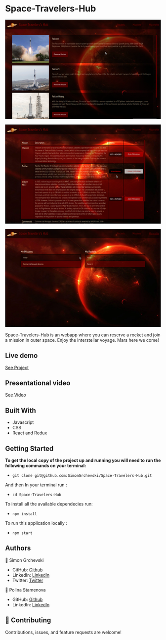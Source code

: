 # Space-Travelers-Hub
 
![screenshot](./SC1.png)

![screenshot](./SC2.png)

![screenshot](./SC3.png)

Space-Travelers-Hub is an webapp where you can reserve a rocket and join a mission in outer space. Enjoy the interstellar voyage. Mars here we come!


## Live demo
[See Project](https://simongrchevski.github.io/Space-Travelers-Hub/)


## Presentational video
[See Video](...)

## Built With

- Javascript
- CSS
- React and Redux

## Getting Started

**To get the local copy of the project up and running you will need to run the following commands on your terminal:**

- `git clone git@github.com:SimonGrchevski/Space-Travelers-Hub.git`

And then In your terminal run : 

- `cd Space-Travelers-Hub`

To install all the available dependecies run:
- ``npm install``

To run this application locally :

- `npm start`


## Authors

👤 Simon Grchevski

- GitHub: [Github](https://github.com/SimonGrchevski)
- LinkedIn: [LinkedIn](https://www.linkedin.com/in/simon-grchevski-682935209/)
- Twitter: [Twitter](https://twitter.com/grchevski)

👤 Polina Stamenova

- GitHub: [Github](https://github.com/PolinaStamenova)
- LinkedIn: [LinkedIn](https://www.linkedin.com/in/polina-stamenova-a60766112/)

## 🤝 Contributing

Contributions, issues, and feature requests are welcome!
